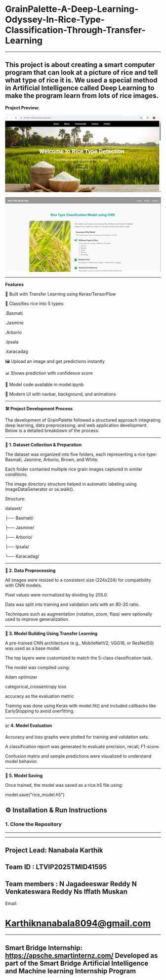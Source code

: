 # GrainPalette-A-Deep-Learning-Odyssey-In-Rice-Type-Classification-Through-Transfer-Learning
-----------------------------------------------------------------------------------------------------------------------------------------------------------------------------
This project is about creating a smart computer program that can look at a picture of rice and tell what type of rice it is. We used a special method in Artificial Intelligence called Deep Learning to make the program learn from lots of rice images.
-----------------------------------------------------------------------------------------------------------------------------------------------------------------------------
**Project Preview:**

![image Alt](https://github.com/karthik8094/GrainPalette-A-Deep-Learning-Odyssey-In-Rice-Type-Classification-Through-Transfer-Learning/blob/accfc8e0ce42c3244781b3d5f5d90f915d2c600b/Screenshot%202025-06-26%20161038.png)

![image Alt](https://github.com/karthik8094/GrainPalette-A-Deep-Learning-Odyssey-In-Rice-Type-Classification-Through-Transfer-Learning/blob/2dedade35c17bfc5bfbd9359905262919a93a247/Screenshot%202025-06-26%20190432.png)

-----------------------------------------------------------------------------------------------------------------------------------------------------------------------------
**Features**

🧠 Built with Transfer Learning using Keras/TensorFlow

🌾 Classifies rice into 5 types:

.Basmati

.Jasmine

.Arborio

.Ipsala

.karacadag


🖼 Upload an image and get predictions instantly

📊 Shows prediction with confidence score

🧠 Model code available in model.ipynb

🎨 Modern UI with navbar, background, and animations

-----------------------------------------------------------------------------------------------------------------------------------------------------------------------------
**🛠 Project Development Process**

The development of GrainPalette followed a structured approach integrating deep learning, data preprocessing, and web application development. Below is a detailed breakdown of the process:

-----------------------------------------------------------------------------------------------------------------------------------------------------------------------------

**📁 1. Dataset Collection & Preparation**

The dataset was organized into five folders, each representing a rice type: Basmati, Jasmine, Arborio, Brown, and White.

Each folder contained multiple rice grain images captured in similar conditions.

The image directory structure helped in automatic labeling using ImageDataGenerator or os.walk().

Structure:

dataset/

├── Basmati/

├── Jasmine/

├── Arborio/

├── Ipsala/

└── Karacadag/

-----------------------------------------------------------------------------------------------------------------------------------------------------------------------------
**🧹 2. Data Preprocessing**

All images were resized to a consistent size (224x224) for compatibility with CNN models.

Pixel values were normalized by dividing by 255.0.

Data was split into training and validation sets with an 80-20 ratio.

Techniques such as augmentation (rotation, zoom, flips) were optionally used to improve generalization.

-----------------------------------------------------------------------------------------------------------------------------------------------------------------------------
**🧠 3. Model Building Using Transfer Learning**

A pre-trained CNN architecture (e.g., MobileNetV2, VGG16, or ResNet50) was used as a base model.

The top layers were customized to match the 5-class classification task.

The model was compiled using:

Adam optimizer

categorical_crossentropy loss

accuracy as the evaluation metric

Training was done using Keras with model.fit() and included callbacks like EarlyStopping to avoid overfitting.

-----------------------------------------------------------------------------------------------------------------------------------------------------------------------------
**📈 4. Model Evaluation**

Accuracy and loss graphs were plotted for training and validation sets.

A classification report was generated to evaluate precision, recall, F1-score.

Confusion matrix and sample predictions were visualized to understand model behavior.

-----------------------------------------------------------------------------------------------------------------------------------------------------------------------------
**💾 5. Model Saving**

Once trained, the model was saved as a rice.h5 file using:

model.save("rice_model.h5")

## ⚙ Installation & Run Instructions

### 1. Clone the Repository


-----------------------------------------------------------------------------------------------------------------------------------------------------------------------------
-----------------------------------------------------------------------------------------------------------------------------------------------------------------------------
Project Lead: Nanabala Karthik
-----------------------------------------------------------------------------------------------------------------------------------------------------------------------------
Team ID : LTVIP2025TMID41595 
-----------------------------------------------------------------------------------------------------------------------------------------------------------------------------
Team members : N Jagadeeswar Reddy 
 N Venkateswara Reddy 
 Ns Iffath Muskan
-----------------------------------------------------------------------------------------------------------------------------------------------------------------------------
Email:
# Karthiknanabala8094@gmail.com
-----------------------------------------------------------------------------------------------------------------------------------------------------------------------------
Smart Bridge Internship:
https://apsche.smartinternz.com/
Developed as part of the Smart Bridge Artificial Intelligence and Machine learning Internship Program
-----------------------------------------------------------------------------------------------------------------------------------------------------------------------------



